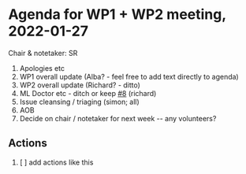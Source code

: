 # Agenda for WP1 + WP2 meeting, 2022-01-27

Chair & notetaker: SR

1. Apologies etc
1. WP1 overall update (Alba? - feel free to add text directly to agenda)
1. WP2 overall update (Richard? - ditto)
1. ML Doctor etc - ditch or keep [#8](https://github.com/jim-smith/GRAIMatter/issues/8) (richard)
1. Issue cleansing / triaging (simon; all)
1. AOB
1. Decide on chair / notetaker for next week -- any volunteers?

## Actions

1. [ ] add actions like this
